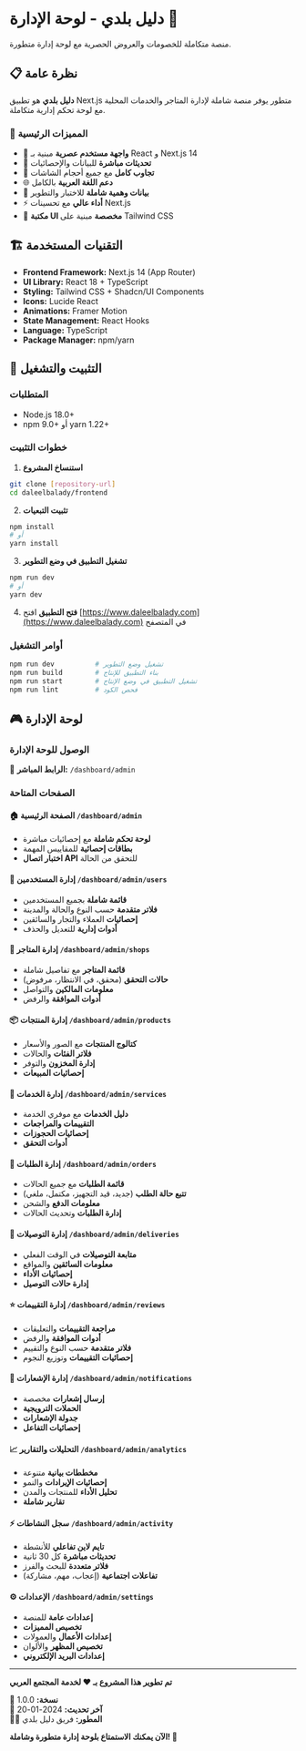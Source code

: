 # دليل بلدي - لوحة الإدارة 🏪

منصة متكاملة للخصومات والعروض الحصرية مع لوحة إدارة متطورة.

## 📋 نظرة عامة

**دليل بلدي** هو تطبيق Next.js متطور يوفر منصة شاملة لإدارة المتاجر والخدمات المحلية مع لوحة تحكم إدارية متكاملة.

### 🎯 المميزات الرئيسية

- 🎨 **واجهة مستخدم عصرية** مبنية بـ React و Next.js 14
- 🔄 **تحديثات مباشرة** للبيانات والإحصائيات
- 📱 **تجاوب كامل** مع جميع أحجام الشاشات
- 🌐 **دعم اللغة العربية** بالكامل
- 🎪 **بيانات وهمية شاملة** للاختبار والتطوير
- ⚡ **أداء عالي** مع تحسينات Next.js
- 🎨 **مكتبة UI مخصصة** مبنية على Tailwind CSS

## 🏗️ التقنيات المستخدمة

- **Frontend Framework:** Next.js 14 (App Router)
- **UI Library:** React 18 + TypeScript
- **Styling:** Tailwind CSS + Shadcn/UI Components
- **Icons:** Lucide React
- **Animations:** Framer Motion
- **State Management:** React Hooks
- **Language:** TypeScript
- **Package Manager:** npm/yarn

## 🚀 التثبيت والتشغيل

### المتطلبات

- Node.js 18.0+ 
- npm 9.0+ أو yarn 1.22+

### خطوات التثبيت

1. **استنساخ المشروع**
```bash
git clone [repository-url]
cd daleelbalady/frontend
```

2. **تثبيت التبعيات**
```bash
npm install
# أو
yarn install
```

3. **تشغيل التطبيق في وضع التطوير**
```bash
npm run dev
# أو
yarn dev
```

4. **فتح التطبيق**
افتح [https://www.daleelbalady.com](https://www.daleelbalady.com) في المتصفح

### أوامر التشغيل

```bash
npm run dev          # تشغيل وضع التطوير
npm run build        # بناء التطبيق للإنتاج
npm run start        # تشغيل التطبيق في وضع الإنتاج
npm run lint         # فحص الكود
```

## 🎮 لوحة الإدارة

### الوصول للوحة الإدارة

🔗 **الرابط المباشر:** `/dashboard/admin`

### الصفحات المتاحة

#### 🏠 الصفحة الرئيسية `/dashboard/admin`
- **لوحة تحكم شاملة** مع إحصائيات مباشرة
- **بطاقات إحصائية** للمقاييس المهمة
- **اختبار اتصال API** للتحقق من الحالة

#### 👥 إدارة المستخدمين `/dashboard/admin/users`
- **قائمة شاملة** بجميع المستخدمين
- **فلاتر متقدمة** حسب النوع والحالة والمدينة
- **إحصائيات** العملاء والتجار والسائقين
- **أدوات إدارية** للتعديل والحذف

#### 🏪 إدارة المتاجر `/dashboard/admin/shops`
- **قائمة المتاجر** مع تفاصيل شاملة
- **حالات التحقق** (محقق، في الانتظار، مرفوض)
- **معلومات المالكين** والتواصل
- **أدوات الموافقة** والرفض

#### 📦 إدارة المنتجات `/dashboard/admin/products`
- **كتالوج المنتجات** مع الصور والأسعار
- **فلاتر الفئات** والحالات
- **إدارة المخزون** والتوفر
- **إحصائيات المبيعات**

#### 🔧 إدارة الخدمات `/dashboard/admin/services`
- **دليل الخدمات** مع موفري الخدمة
- **التقييمات والمراجعات**
- **إحصائيات الحجوزات**
- **أدوات التحقق**

#### 🛒 إدارة الطلبات `/dashboard/admin/orders`
- **قائمة الطلبات** مع جميع الحالات
- **تتبع حالة الطلب** (جديد، قيد التجهيز، مكتمل، ملغي)
- **معلومات الدفع** والشحن
- **إدارة الطلبات** وتحديث الحالات

#### 🚚 إدارة التوصيلات `/dashboard/admin/deliveries`
- **متابعة التوصيلات** في الوقت الفعلي
- **معلومات السائقين** والمواقع
- **إحصائيات الأداء**
- **إدارة حالات التوصيل**

#### ⭐ إدارة التقييمات `/dashboard/admin/reviews`
- **مراجعة التقييمات** والتعليقات
- **أدوات الموافقة** والرفض
- **فلاتر متقدمة** حسب النوع والتقييم
- **إحصائيات التقييمات** وتوزيع النجوم

#### 🔔 إدارة الإشعارات `/dashboard/admin/notifications`
- **إرسال إشعارات** مخصصة
- **الحملات الترويجية**
- **جدولة الإشعارات**
- **إحصائيات التفاعل**

#### 📈 التحليلات والتقارير `/dashboard/admin/analytics`
- **مخططات بيانية** متنوعة
- **إحصائيات الإيرادات** والنمو
- **تحليل الأداء** للمنتجات والمدن
- **تقارير شاملة**

#### ⚡ سجل النشاطات `/dashboard/admin/activity`
- **تايم لاين تفاعلي** للأنشطة
- **تحديثات مباشرة** كل 30 ثانية
- **فلاتر متعددة** للبحث والفرز
- **تفاعلات اجتماعية** (إعجاب، مهم، مشاركة)

#### ⚙️ الإعدادات `/dashboard/admin/settings`
- **إعدادات عامة** للمنصة
- **تخصيص المميزات**
- **إعدادات الأعمال** والعمولات
- **تخصيص المظهر** والألوان
- **إعدادات البريد الإلكتروني**

---

**تم تطوير هذا المشروع بـ ❤️ لخدمة المجتمع العربي**

🚀 **نسخة:** 1.0.0  
📅 **آخر تحديث:** 2024-01-20  
👨‍💻 **المطور:** فريق دليل بلدي

**الآن يمكنك الاستمتاع بلوحة إدارة متطورة وشاملة! 🎊**
